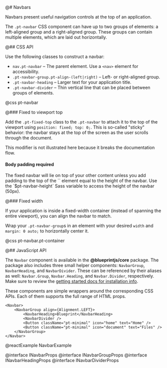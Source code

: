 @# Navbars

Navbars present useful navigation controls at the top of an application.

The `.pt-navbar` CSS component can have up to two groups of elements: a left-aligned group and a
right-aligned group. These groups can contain multiple elements, which are laid out horizontally.

@## CSS API

Use the following classes to construct a navbar:

* `nav.pt-navbar` &ndash; The parent element. Use a `<nav>` element for accessibility.
* `.pt-navbar-group.pt-align-(left|right)` &ndash; Left- or right-aligned group.
* `.pt-navbar-heading` &ndash; Larger text for your application title.
* `.pt-navbar-divider` &ndash; Thin vertical line that can be placed between groups of elements.

@css pt-navbar

@### Fixed to viewport top

Add the `.pt-fixed-top` class to the `.pt-navbar` to attach it to the top of the viewport using
`position: fixed; top: 0;`. This is so-called "sticky" behavior: the navbar stays at the top of the
screen as the user scrolls through the document.

This modifier is not illustrated here because it breaks the documentation flow.

<div class="pt-callout pt-intent-danger pt-icon-error">
    <h4 class="pt-callout-title">Body padding required</h4>
    The fixed navbar will lie on top of your other content unless you add padding to the top of the
    `<body>` element equal to the height of the navbar. Use the `$pt-navbar-height` Sass variable to
    access the height of the navbar (50px).
</div>

@### Fixed width

If your application is inside a fixed-width container (instead of spanning the entire viewport), you
can align the navbar to match.

Wrap your `.pt-navbar-group`s in an element with your desired `width` and `margin: 0 auto;` to
horizontally center it.

@css pt-navbar.pt-container

@## JavaScript API

The `Navbar` component is available in the **@blueprintjs/core** package. The
package also includes three small helper components: `NavbarGroup`,
`NavbarHeading`, and `NavbarDivider`. These can be referenced by their aliases
as well: `Navbar.Group`, `Navbar.Heading`, and `Navbar.Divider`, respectively.
Make sure to review the [getting started docs for installation info](#blueprint/getting-started).

These components are simple wrappers around the corresponding CSS APIs. Each of
them supports the full range of HTML props.

```tsx
<Navbar>
    <NavbarGroup align={Alignment.LEFT}>
        <NavbarHeading>Blueprint</NavbarHeading>
        <NavbarDivider />
        <Button className="pt-minimal" icon="home" text="Home" />
        <Button className="pt-minimal" icon="document" text="Files" />
    </NavbarGroup>
</Navbar>
```

@reactExample NavbarExample

@interface INavbarProps
@interface INavbarGroupProps
@interface INavbarHeadingProps
@interface INavbarDividerProps
